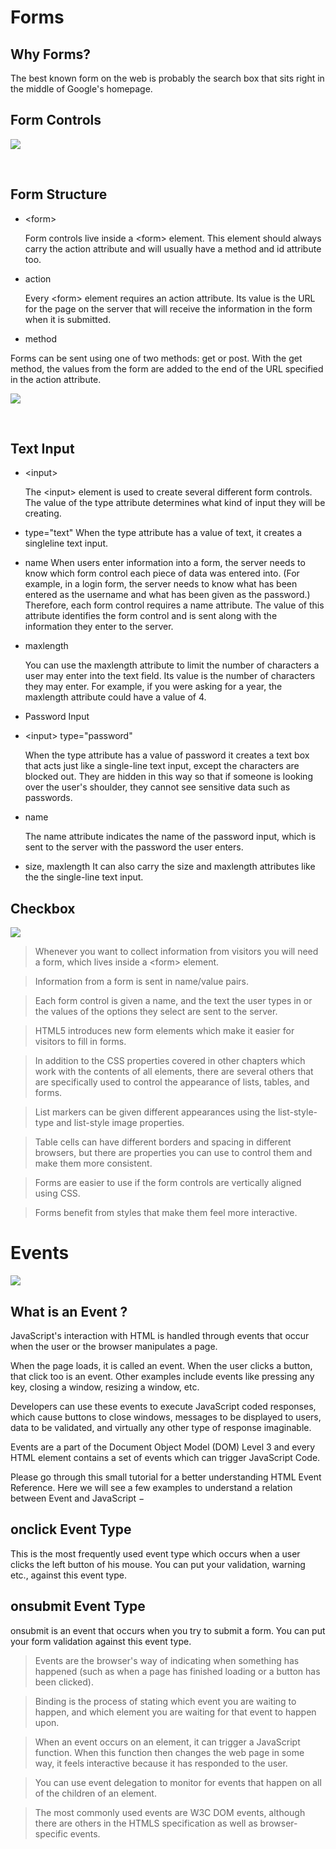 # Forms 

## Why Forms?

The best known form on the web is probably
the search box that sits right in the middle of
Google's homepage.

## Form Controls

![](https://cdn.educba.com/academy/wp-content/uploads/2019/07/HTML-Form-Controls.png)

<br>

## Form Structure

* <form\>

    Form controls live inside a
    <form\> element. This element
    should always carry the action
    attribute and will usually have a
    method and id attribute too.

* action

    Every <form\> element requires
    an action attribute. Its value
    is the URL for the page on the
    server that will receive the
    information in the form when it
    is submitted.

* method

Forms can be sent using one of
two methods: get or post.
With the get method, the values
from the form are added to
the end of the URL specified in
the action attribute.

![](https://img.webnots.com/2014/01/How-HTML-Form-Works.png)

<br>

## Text Input

* <input\>

    The <input\> element is used
    to create several different form
    controls. The value of the type
    attribute determines what kind
    of input they will be creating.


* type="text"
    When the type attribute has a
    value of text, it creates a singleline text input.

* name
    When users enter information
    into a form, the server needs to
    know which form control each
    piece of data was entered into.
    (For example, in a login form, the
    server needs to know what has
    been entered as the username
    and what has been given as the
    password.) Therefore, each form
    control requires a name attribute.
    The value of this attribute
    identifies the form control and is
    sent along with the information
    they enter to the server.

* maxlength

    You can use the maxlength
    attribute to limit the number
    of characters a user may enter
    into the text field. Its value is the
    number of characters they may
    enter. For example, if you were
    asking for a year, the maxlength
    attribute could have a value of 4.

* Password Input

* <input\>
type="password"

    When the type attribute has
    a value of password it creates
    a text box that acts just like a
    single-line text input, except
    the characters are blocked out.
    They are hidden in this way so
    that if someone is looking over
    the user's shoulder, they cannot
    see sensitive data such as
    passwords.

* name

    The name attribute indicates
    the name of the password input,
    which is sent to the server with
    the password the user enters.

* size, maxlength
    It can also carry the size and
    maxlength attributes like the
    the single-line text input.

## Checkbox    

![](https://i0.wp.com/ao.gl/wp-content/uploads/2020/02/checkbox-optionen.png?fit=250%2C189&ssl=1)

> Whenever you want to collect information from
visitors you will need a form, which lives inside a
<form\> element.

> Information from a form is sent in name/value pairs.

> Each form control is given a name, and the text the
user types in or the values of the options they select
are sent to the server.

> HTML5 introduces new form elements which make it
easier for visitors to fill in forms.

> In addition to the CSS properties covered in other
chapters which work with the contents of all elements,
there are several others that are specifically used to
control the appearance of lists, tables, and forms.

> List markers can be given different appearances
using the list-style-type and list-style image
properties.

> Table cells can have different borders and spacing in
different browsers, but there are properties you can
use to control them and make them more consistent.

> Forms are easier to use if the form controls are
vertically aligned using CSS.

> Forms benefit from styles that make them feel more
interactive.

# Events

![](https://www.valentinog.com/blog/static/fae26592e45a4f01c6152c79b2cc5cee/c1b63/event-driven-nodejs-javascript.png)


## What is an Event ?

JavaScript's interaction with HTML is handled through events that occur when the user or the browser manipulates a page.

When the page loads, it is called an event. When the user clicks a button, that click too is an event. Other examples include events like pressing any key, closing a window, resizing a window, etc.

Developers can use these events to execute JavaScript coded responses, which cause buttons to close windows, messages to be displayed to users, data to be validated, and virtually any other type of response imaginable.

Events are a part of the Document Object Model (DOM) Level 3 and every HTML element contains a set of events which can trigger JavaScript Code.

Please go through this small tutorial for a better understanding HTML Event Reference. Here we will see a few examples to understand a relation between Event and JavaScript −


## onclick Event Type

This is the most frequently used event type which occurs when a user clicks the left button of his mouse. You can put your validation, warning etc., against this event type.


## onsubmit Event Type

onsubmit is an event that occurs when you try to submit a form. You can put your form validation against this event type.

> Events are the browser's way of indicating when
something has happened (such as when a page has
finished loading or a button has been clicked).

> Binding is the process of stating which event you are
waiting to happen, and which element you are waiting
for that event to happen upon.

> When an event occurs on an element, it can trigger a
JavaScript function. When this function then changes
the web page in some way, it feels interactive because
it has responded to the user.

> You can use event delegation to monitor for events
that happen on all of the children of an element.

> The most commonly used events are W3C DOM
events, although there are others in the HTMLS
specification as well as browser-specific events. 
